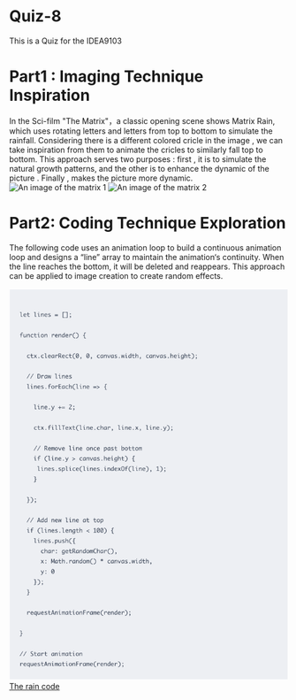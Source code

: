 # Quiz-8
This is a Quiz for the IDEA9103


# Part1 : Imaging Technique Inspiration

In the Sci-film "The Matrix"，a classic opening scene shows Matrix Rain, which uses rotating letters and letters from top to bottom to simulate the rainfall. Considering there is a different colored cricle in the image , we can take inspiration from them to animate the cricles to similarly fall top to bottom. This approach serves two purposes : first , it is to simulate the natural growth patterns, and the other is to enhance the dynamic of the picture . Finally , makes the picture more dynamic.
![An image of the matrix 1](https://static.contrado.com/DesignTemplates/products/999601_the-matrix-code_0.jpeg?cache=-1313928417)
![An image of the matrix 2](https://media.wired.com/photos/5ca648a330f00e47fd82ae77/3:2/w_1600%2Cc_limit/Culture_Matrix_Code_corridor.jpg)


# Part2: Coding Technique Exploration 

The following code uses an animation loop to build a continuous animation loop and designs a “line” array to maintain the animation‘s continuity. When the line reaches the bottom, it will be deleted and reappears. This approach can be applied to image creation to create random effects.

![Animating The Characters.jpg](https://github.com/Hengyee-Dan/Quiz-8/blob/main/readmeImages/Animating%20The%20Characters.png?raw=true)
 [The rain code](https://thelinuxcode.com/making-it-rain-code-matrix-style/)

